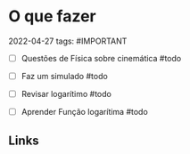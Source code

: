 # O que fazer
2022-04-27
tags: #IMPORTANT 

-[ ] Questões de Física sobre cinemática #todo
-[ ] Faz um simulado #todo
-[ ] Revisar logarítimo #todo
-[ ] Aprender Função logarítima #todo


## Links
